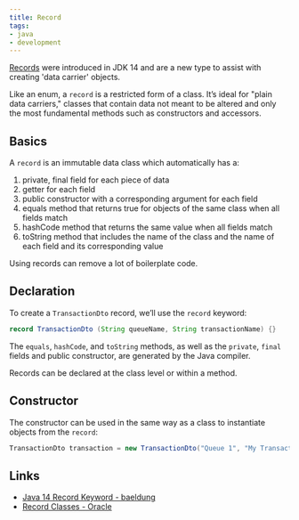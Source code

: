 ```yaml
---
title: Record
tags:
- java
- development
---
```


[Records](https://docs.oracle.com/en/java/javase/14/language/records.html) were introduced in JDK 14 and are a new type 
to assist with creating 'data carrier' objects.
<!--more-->
Like an enum, a `record` is a restricted form of a class. 
It’s ideal for "plain data carriers," classes that contain data not meant to be altered and only the most fundamental 
methods such as constructors and accessors.


## Basics

A `record` is an immutable data class which automatically has a:

1. private, final field for each piece of data
2. getter for each field
3. public constructor with a corresponding argument for each field
4. equals method that returns true for objects of the same class when all fields match
5. hashCode method that returns the same value when all fields match
6. toString method that includes the name of the class and the name of each field and its corresponding value

Using records can remove a lot of boilerplate code.

## Declaration

To create a `TransactionDto` record, we’ll use the `record` keyword:

```java
record TransactionDto (String queueName, String transactionName) {}
```

The `equals`, `hashCode`, and `toString` methods, as well as the `private`, `final` fields and public constructor, 
are generated by the Java compiler.

Records can be declared at the class level or within a method.

## Constructor

The constructor can be used in the same way as a class to instantiate objects from the `record`:

```java
TransactionDto transaction = new TransactionDto("Queue 1", "My Transaction");
```

## Links

* [Java 14 Record Keyword - baeldung](https://www.baeldung.com/java-record-keyword)
* [Record Classes - Oracle](https://docs.oracle.com/en/java/javase/14/language/records.html)